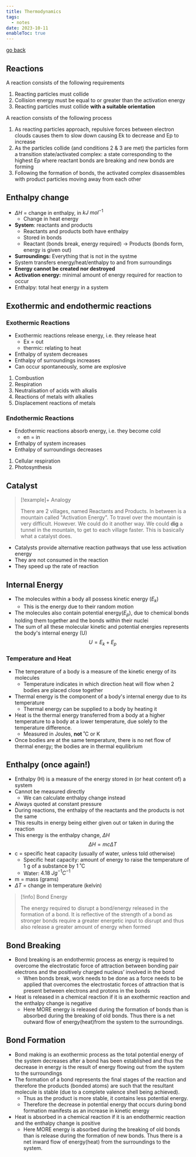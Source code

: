 ```yaml
---
title: Thermodynamics
tags:
  - notes
date: 2023-10-11
enableToc: true
---
```


[go back](archive/11Subjects/11Chemistry.md)


## Reactions
A reaction consists of the following requirements
1. Reacting particles must collide
2. Collision energy must be equal to or greater than the activation energy
3. Reacting particles must collide **with a suitable orientation**

A reaction consists of the following process
1. As reacting particles approach, repulsive forces between electron clouds causes them to slow down causing Ek to decrease and Ep to increase 
2. As the particles collide (and conditions 2 & 3 are met) the particles form a transition state/activated complex: a state corresponding to the highest Ep where reactant bonds are breaking and new bonds are forming 
3. Following the formation of bonds, the activated complex disassembles with product particles moving away from each other


## Enthalpy change
- $\Delta H$ = change in enthalpy, in $kJ\ mol^{-1}$
	- Change in heat energy
- **System**: reactants and products
	- Reactants and products both have enthalpy
	- Stored in bonds
	- Reactant (bonds break, energy required) $\rightarrow$ Products (bonds form, energy is given out)
- **Surroundings:** Everything that is not in the systme
- System transfers energy/heat/enthalpy to and from surroundings
- **Energy cannot be created nor destroyed**
- **Activation energy:** minimal amount of energy required for reaction to occur
- Enthalpy: total heat energy in a system

## Exothermic and endothermic reactions

### Exothermic Reactions
- Exothermic reactions release energy, i.e. they release heat
	- Ex = out
	- thermic: relating to heat
- Enthalpy of system decreases
- Enthalpy of surroundings increases
- Can occur spontaneously, some are explosive
1. Combustion
2. Respiration
3. Neutralisation of acids with alkalis
4. Reactions of metals with alkalies
5. Displacement reactions of metals

### Endothermic Reactions
- Endothermic reactions absorb energy, i.e. they become cold
	- en = in 
- Enthalpy of system increases
- Enthalpy of surroundings decreases
1. Cellular respiration
2. Photosynthesis


## Catalyst

> [!example]+ Analogy
> 
> There are 2 villages, named Reactants and Products. In between is a mountain called "Activation Energy". To travel over the mountain is very difficult. However. We could do it another way. We could **dig** a tunnel in the mountain, to get to each village faster. This is basically what a catalyst does.

- Catalysts provide alternative reaction pathways that use less activation energy
- They are not consumed in the reaction
- They speed up the rate of reaction

## Internal Energy
- The molecules within a body all possess kinetic energy ($E_k$)
	- This is the energy due to their random motion
- The molecules also contain potential energy($E_p$), due to chemical bonds holding them together and the bonds within their nuclei
- The sum of all these molecular kinetic and potential energies represents the body's internal energy (U)
$$U = E_k + E_p$$
### Temperature and Heat
- The temperature of a body is a measure of the kinetic energy of its molecules
	- Temperature indicates in which direction heat will flow when 2 bodies are placed close together
- Thermal energy is the component of a body's internal energy due to its temperature
	- Thermal energy can be supplied to a body by heating it
- Heat is the thermal energy transferred from a body at a higher temperature to a body at a lower temperature, due solely to the temperature difference.
	- Measured in Joules, **not** ˚C or K
- Once bodies are at the same temperature, there is no net flow of thermal energy; the bodies are in thermal equilibrium


## Enthalpy (once again!)
- Enthalpy (H) is a measure of the energy stored in (or heat content of) a system
- Cannot be measured directly
	- We can calculate enthalpy change instead
- Always quoted at constant pressure
- During reactions, the enthalpy of the reactants and the products is not the same
- This results in energy being either given out or taken in during the reaction
- This energy is the enthalpy change, $\Delta H$
$$\Delta H =mc \Delta T$$
- c = specific heat capacity (usually of water, unless told otherwise)
	- Specific heat capacity: amount of energy to raise the temperature of 1 g of a substance by 1 ˚C
	- Water: $4.18\  J g^{-1} C^{-1}$
- m = mass (grams)
- $\Delta T$ = change in temperature (kelvin)


> [!info] Bond Energy
> 
> The energy required to disrupt a bond/energy released in the formation of a bond. It is reflective of the strength of a bond as stronger bonds require a greater energetic input to disrupt and thus also release a greater amount of energy when formed
## Bond Breaking
- Bond breaking is an endothermic process as energy is required to overcome the electrostatic force of attraction between bonding pair electrons and the positively charged nucleus’ involved in the bond
	- When bonds break, work needs to be done as a force needs to be applied that overcomes the electrostatic forces of attraction that is present between electrons and protons in the bonds
- Heat is released in a chemical reaction if it is an exothermic reaction and the enthalpy change is negative
	- Here MORE energy is released during the formation of bonds than is absorbed during the breaking of old bonds. Thus there is a net outward flow of energy(heat)from the system to the surroundings.

## Bond Formation
- Bond making is an exothermic process as the total potential energy of the system decreases after a bond has been established and thus the decrease in energy is the result of energy flowing out from the system to the surroundings 
- The formation of a bond represents the final stages of the reaction and therefore the products (bonded atoms) are such that the resultant molecule is stable (due to a complete valence shell being achieved). 
	- Thus as the product is more stable, it contains less potential energy. 
	- Therefore the decrease in potential energy that occurs during bond formation manifests as an increase in kinetic energy
- Heat is absorbed in a chemical reaction if it is an endothermic reaction and the enthalpy change is positive
	- Here MORE energy is absorbed during the breaking of old bonds than is release during the formation of new bonds. Thus there is a net inward flow of energy(heat) from the surroundings to the system.